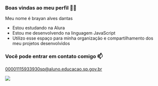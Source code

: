 ### Boas vindas ao meu perfil 💙💙
Meu nome é brayan alves dantas
- Estou estudando na Alura
- Estou me desenvolvendo na linguagem JavaScript
- Utilizo esse espaço para minha organização e compartilhamento dos meu projetos desenvolvidos
### Você pode entrar em contato comigo 📫
00001115933930sp@aluno.educacao.sp.gov.br


![](https://media1.tenor.com/m/WRqKvhHA6wQAAAAC/motorcycle-ride.gif)
